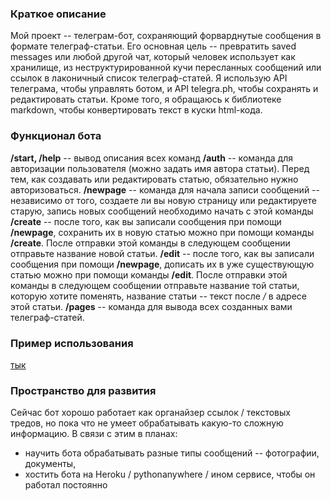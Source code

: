 ### Краткое описание
Мой проект -- телеграм-бот, сохраняющий форварднутые сообщения в формате телеграф-статьи. Его основная цель -- превратить saved messages или любой другой чат, который человек использует как хранилище, из неструктурированной кучи пересланных сообщений или ссылок в лаконичный список телеграф-статей.
Я использую API телеграма, чтобы управлять ботом, и API telegra.ph, чтобы сохранять и редактировать статьи. Кроме того, я обращаюсь к библиотеке markdown, чтобы конвертировать текст в куски html-кода.
 
###  Функционал бота
**/start, /help** -- вывод описания всех команд
**/auth** -- команда для авторизации пользователя (можно задать имя автора статьи). Перед тем, как создавать или редактировать статью, обязательно нужно авторизоваться.
**/newpage** -- команда для начала записи сообщений -- независимо от того, создаете ли вы новую страницу или редактируете старую, запись новых сообщений необходимо начать с этой команды
**/create** -- после того, как вы записали сообщения при помощи **/newpage**, сохранить их в новую статью можно при помощи команды **/create**. После отправки этой команды в следующем сообщении отправьте название новой статьи.
**/edit** -- после того, как вы записали сообщения при помощи **/newpage**, дописать их в уже существующую статью можно при помощи команды **/edit**. После отправки этой команды в следующем сообщении отправьте название той статьи, которую хотите поменять, название статьи -- текст после */* в адресе этой статьи.
**/pages** -- команда для вывода всех созданных вами телеграф-статей.

### Пример использования
[тык](https://drive.google.com/file/d/1xRbsUCF9spGPOCKuvTePYrZk38b6RWCW/view?usp=sharing)

### Пространство для развития
Сейчас бот хорошо работает как органайзер ссылок / текстовых тредов, но пока что не умеет обрабатывать какую-то сложную информацию. В связи с этим в планах:
* научить бота обрабатывать разные типы сообщений -- фотографии, документы, 
* хостить бота на Heroku / pythonanywhere / ином сервисе, чтобы он работал постоянно
